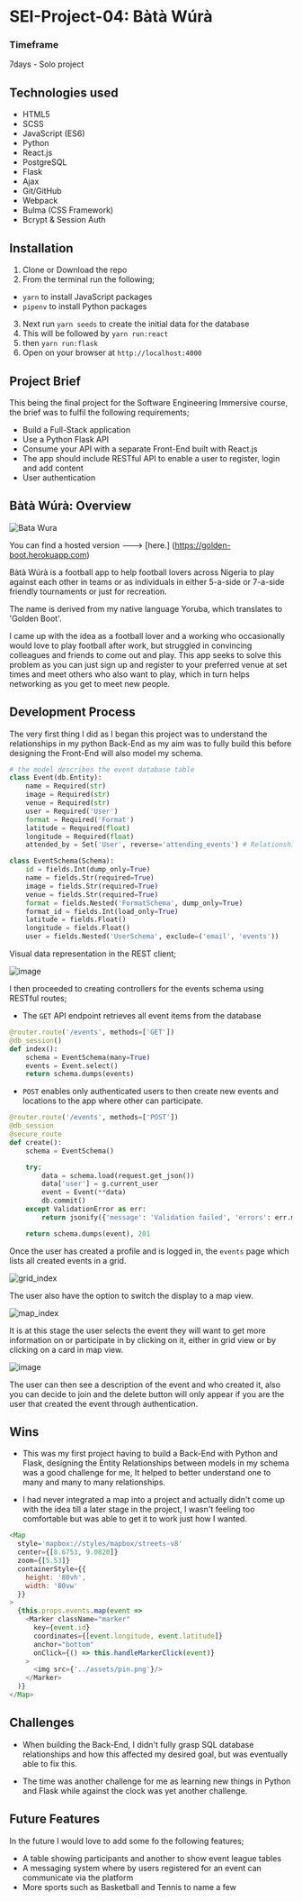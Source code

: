 # SEI-Project-04: Bàtà Wúrà

### Timeframe
7days - Solo project

## Technologies used

- HTML5
- SCSS
- JavaScript (ES6)
- Python
- React.js
- PostgreSQL
- Flask
- Ajax
- Git/GitHub
- Webpack
- Bulma (CSS Framework)
- Bcrypt & Session Auth

## Installation
1. Clone or Download the repo
2. From the terminal run the following;
- `yarn` to install JavaScript packages
- `pipenv` to install Python packages
3. Next run `yarn seeds` to create the initial data for the database
4. This will be followed by `yarn run:react`
5. then `yarn run:flask`
6. Open on your browser at `http://localhost:4000`

## Project Brief


This being the final project for the Software Engineering Immersive course,
the brief was to fulfil the following requirements;
- Build a Full-Stack application
- Use a Python Flask API
- Consume your API with a separate Front-End built with React.js
- The app should include RESTful API to enable a user to register, login and add content
- User authentication

## Bàtà Wúrà: Overview

![Bata Wura](https://imgur.com/tJ8DKbT.gif)

You can find a hosted version ---> [here.] (https://golden-boot.herokuapp.com)


Bàtà Wúrà is a football app to help football lovers across Nigeria to play against each other in teams or as individuals in either 5-a-side or 7-a-side friendly tournaments or just for recreation.

The name is derived from my native language Yoruba, which translates to 'Golden Boot'.

I came up with the idea as a football lover and a working who occasionally would love to play football after work, but struggled in convincing colleagues and friends to come out and play. This app seeks to solve this problem as you can just sign up and register to your preferred venue at set times and meet others who also want to play, which in turn helps networking as you get to meet new people.

## Development Process

The very first thing I did as I began this project was to understand the relationships in my python Back-End as my aim was to fully build this before designing the Front-End will also model my schema.

``````python
# the model describes the event database table
class Event(db.Entity):
    name = Required(str)
    image = Required(str)
    venue = Required(str)
    user = Required('User')
    format = Required('Format')
    latitude = Required(float)
    longitude = Required(float)
    attended_by = Set('User', reverse='attending_events') # Relationship Many:Many

class EventSchema(Schema):
    id = fields.Int(dump_only=True)
    name = fields.Str(required=True)
    image = fields.Str(required=True)
    venue = fields.Str(required=True)
    format = fields.Nested('FormatSchema', dump_only=True)
    format_id = fields.Int(load_only=True)
    latitude = fields.Float()
    longitude = fields.Float()
    user = fields.Nested('UserSchema', exclude=('email', 'events'))
``````
Visual data representation in the REST client;

![image](https://user-images.githubusercontent.com/47805376/60474667-4421a480-9c6b-11e9-8fc7-9cd729d8e5ea.png)





I then proceeded to creating controllers for the events schema using RESTful routes;

- The `GET` API endpoint retrieves all event items from the database
``````python
@router.route('/events', methods=['GET'])
@db_session()
def index():
    schema = EventSchema(many=True)
    events = Event.select()
    return schema.dumps(events)
``````
- `POST` enables only authenticated users to then create new events and locations to the app where other can participate.

``````python
@router.route('/events', methods=['POST'])
@db_session
@secure_route
def create():
    schema = EventSchema()

    try:
        data = schema.load(request.get_json())
        data['user'] = g.current_user
        event = Event(**data)
        db.commit()
    except ValidationError as err:
        return jsonify({'message': 'Validation failed', 'errors': err.messages}), 422

    return schema.dumps(event), 201
``````

Once the user has created a profile and is logged in, the `events` page which lists all created events in a grid.

![grid_index](https://imgur.com/jTYLUsb.gif)

The user also have the option to switch the display to a map view.

![map_index](https://imgur.com/Dgnd0VF.gif)

It is at this stage the user selects the event they will want to get more information on or participate in by clicking on it, either in grid view or by clicking on a card in map view.

![image](https://user-images.githubusercontent.com/47805376/60478659-34aa5780-9c7b-11e9-9b11-b095c790efba.png)

The user can then see a description of the event and who created it, also you can decide to join and the delete button will only appear if you are the user that created the event through authentication.

## Wins
- This was my first project having to build a Back-End with Python and Flask, designing the Entity Relationships between models in my schema was a good challenge for me, It helped to better understand one to many and many to many relationships.

- I had never integrated a map into a project and actually didn't come up with the idea till a later stage in the project, I wasn't feeling too comfortable but was able to get it to work just how I wanted.

``````js
<Map
  style='mapbox://styles/mapbox/streets-v8'
  center={[8.6753, 9.0820]}
  zoom={[5.53]}
  containerStyle={{
    height: '80vh',
    width: '80vw'
  }}
>
  {this.props.events.map(event =>
    <Marker className="marker"
      key={event.id}
      coordinates={[event.longitude, event.latitude]}
      anchor="bottom"
      onClick={() => this.handleMarkerClick(event)}
    >
      <img src={'../assets/pin.png'}/>
    </Marker>
  )}
</Map>
``````

## Challenges
- When building the Back-End, I didn't fully grasp SQL database relationships and how this affected my desired goal, but was eventually able to fix this.

- The time was another challenge for me as learning new things in Python and Flask while against the clock was yet another challenge.

## Future Features
In the future I would love to add some fo the following features;
- A table showing participants and another to show event league tables
- A messaging system where by users  registered for an event can communicate via the platform
- More sports such as Basketball and Tennis to name a few
